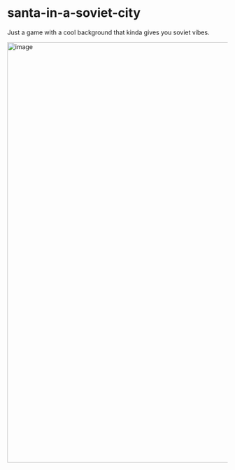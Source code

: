 # santa-in-a-soviet-city
Just a game with a cool background that kinda gives you soviet vibes.

<img width="959" alt="image" src="https://user-images.githubusercontent.com/87017227/217349165-dbb0412d-b7aa-4488-ad28-e42c982b49e6.png">
